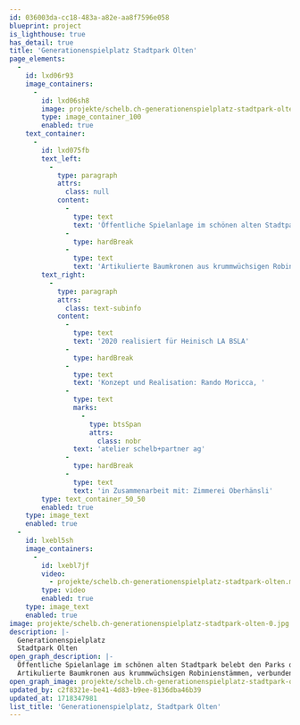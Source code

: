 ```yaml
---
id: 036003da-cc18-483a-a82e-aa8f7596e058
blueprint: project
is_lighthouse: true
has_detail: true
title: 'Generationenspielplatz Stadtpark Olten'
page_elements:
  -
    id: lxd06r93
    image_containers:
      -
        id: lxd06sh8
        image: projekte/schelb.ch-generationenspielplatz-stadtpark-olten-0.jpg
        type: image_container_100
        enabled: true
    text_container:
      -
        id: lxd075fb
        text_left:
          -
            type: paragraph
            attrs:
              class: null
            content:
              -
                type: text
                text: 'Öffentliche Spielanlage im schönen alten Stadtpark belebt den Parks durch Zusammenführen von Generationen.'
              -
                type: hardBreak
              -
                type: text
                text: 'Artikulierte Baumkronen aus krummwüchsigen Robinienstämmen, verbunden durch diverse Netz- und Seilaufstiege, Hängebrücken und hölzerne Treppenaufstiege. Baumhaus für die Kleinsten mit Rutsche und grossem Sand-/ Wasserbereich.'
        text_right:
          -
            type: paragraph
            attrs:
              class: text-subinfo
            content:
              -
                type: text
                text: '2020 realisiert für Heinisch LA BSLA'
              -
                type: hardBreak
              -
                type: text
                text: 'Konzept und Realisation: Rando Moricca, '
              -
                type: text
                marks:
                  -
                    type: btsSpan
                    attrs:
                      class: nobr
                text: 'atelier schelb+partner ag'
              -
                type: hardBreak
              -
                type: text
                text: 'in Zusammenarbeit mit: Zimmerei Oberhänsli'
        type: text_container_50_50
        enabled: true
    type: image_text
    enabled: true
  -
    id: lxebl5sh
    image_containers:
      -
        id: lxebl7jf
        video:
          - projekte/schelb.ch-generationenspielplatz-stadtpark-olten.mp4
        type: video
        enabled: true
    type: image_text
    enabled: true
image: projekte/schelb.ch-generationenspielplatz-stadtpark-olten-0.jpg
description: |-
  Generationenspielplatz
  Stadtpark Olten
open_graph_description: |-
  Öffentliche Spielanlage im schönen alten Stadtpark belebt den Parks durch Zusammenführen von Generationen.
  Artikulierte Baumkronen aus krummwüchsigen Robinienstämmen, verbunden durch diverse Netz- und Seilaufstiege, Hängebrücken und hölzerne Treppenaufstiege. Baumhaus für die Kleinsten mit Rutsche und grossem Sand-/ Wasserbereich.
open_graph_image: projekte/schelb.ch-generationenspielplatz-stadtpark-olten-0.jpg
updated_by: c2f8321e-be41-4d83-b9ee-8136dba46b39
updated_at: 1718347981
list_title: 'Generationenspielplatz, Stadtpark Olten'
---
```

